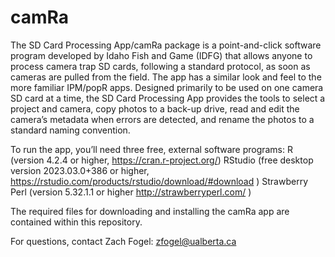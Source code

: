 # camRa

The SD Card Processing App/camRa package is a point-and-click software program developed by Idaho Fish and Game (IDFG) that allows anyone to process camera trap SD cards, following a standard protocol, as soon as cameras are pulled from the field. The app has a similar look and feel to the more familiar IPM/popR apps. Designed primarily to be used on one camera SD card at a time, the SD Card Processing App provides the tools to select a project and camera, copy photos to a back-up drive, read and edit the camera’s metadata when errors are detected, and rename the photos to a standard naming convention.

To run the app, you’ll need three free, external software programs:
R (version 4.2.4 or higher, https://cran.r-project.org/)
RStudio (free desktop version 2023.03.0+386 or higher, https://rstudio.com/products/rstudio/download/#download )
Strawberry Perl (version 5.32.1.1 or higher http://strawberryperl.com/ )

The required files for downloading and installing the camRa app are contained within this repository. 

For questions, contact Zach Fogel: 
  zfogel@ualberta.ca

